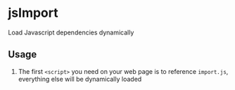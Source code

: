 jsImport
========

Load Javascript dependencies dynamically


Usage
-----

  1. The first ```<script>``` you need on your web page is to reference
  ```import.js```, everything else will be dynamically loaded
  
        <HEAD>
            <script type="application/javascript" src="js/import.js"/>
        </HEAD>
  
  2. The second script must call ```importScript``` with two parameters: A
  (list of) Javacript file(s) to load, and a function to run when they are loaded


        importScript('tests.lib/A.js', function(){
            A();    	
        });

  3. All other javascript files can have ```importScript()``` calls to indicate
  the dependencies for itself

MOTIVATION
----------

I wanted a set of static web pages without having to repeat all
dependent javascript files in every HTML file.  With jsImport, HTML files have
trivial references to javascript, and each JS file is only responsible for
importing it's own set of files.  Dependencies are not redundant.

BENEFITS
--------

**Simple html pages**

All but a few JS files are mentioned in your HTML page.  The dependencies have
 been moved where they make logical sense.

**Dependencies only specified once**

With the JS out of the HTML, each JS file is only responsible for importing the
JS it needs.

**Simple call structure**

Dependencies are referenced by relative, or absolute file names.  This includes
*.css files, which often come with plugins.

**Parallel and serial dependencies**

Most times dependency order does not matter because you are importing independent
objects:  For example, it does not matter if the ```dateLib.js``` library is loaded first,
or the ```mathLib.js``` library is first.

Some JS declares objects that are used by other JS files.  Usually, the web
server is responsible for inserting the ```<script>``` tags into the html header
in the proper order; ```importScript``` can do this instead.

**Import old-style JS (namespace pollution)**

Namespace pollution can be bad, but it is mostly good [http://lisperator.net/blog/thoughts-on-commonjs-requirejs/](http://lisperator.net/blog/thoughts-on-commonjs-requirejs/).
```importScript``` is designed to act like import commands in other
languages, where importing a library adds multiple objects and functions to the
immediate namespace.

There are many old-style JS out there that add multiple names to the window
object.  ```importScript``` can import those simply, without encapsulating and
exporting as per require.js
   
**Less Server-side work**

The server need not inject the JS scripts into the html template, and only needs
to serve the pages unchanged.  Web infrastructure can cache pages without ever
going back to server to begin with.



BASIC FEATURES
--------------

**Declare a Dependency**

All dependcies must be the first instructions in a JS file.  Sorry, but the preprocessor is naive.

    importScript("a.js");


**Declare Many Dependecies (any order)**

Multiple dependencies can be listed, but the import routine will rearrage them as required.

    importScript("a.js");
    importScript("b.js");
    importScript("c.js");

**Declare Many Dependencies (serial order)**

Use an array to force a specific import order.  This is useful
 when using non-minified version of JS libraries which are broken into many files, or when using plugins.

	importScript([
        "a.js",
        "b.js",
        "c.js"
    ]);

IMPORTANT
---------

```importScript``` is only ever called once.  This first call can have two parameters.

  1. JS dependency (list)
  2. Function to run when **all** scripts are loaded

During this first call, ```importScript``` is replaced with an impotent function
so calling it again does nothing.  This first call is responsible for scanning all JS
files and loading them into the ```<HEAD>```.  Despite all the ```importScript```
function calls in your code, they are actually treated like pre processing directives.



DRAWBACKS
---------

Here are some of complications to look out for


**ONLY WORKS IN FIREFOX**

This has only ever been tried on Firefox.

**STILL HAS BUGS**

Only the most naive logic is used to pre-process the Javascript and pull out ```importScript()``` calls.

**NAMESPACE**

Namespace pollution can be bad, but it is only as bad as the JS file you import.

**SLOW**

All scripts are loaded immediately.  Caching reduces the load times
significantly, but I suggest some sort of default screen while the user waits.

**NOT DYNAMIC**

The dependency analysis is done once for the whole page.  If there are JS
files that never get used, they are still loaded.   Maybe this library can be
extended to perform dynamic loads.




    